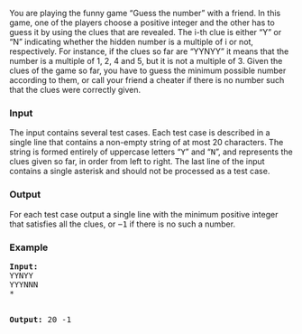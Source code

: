 <p>You are playing the funny game “Guess the number” with a friend. In this game, one of the players choose a positive integer and the other has to guess it by using the clues that are revealed. The i-th clue is either “Y” or “N” indicating whether the hidden number is a multiple of i or not, respectively. For instance, if the clues so far are “YYNYY” it means that the number is a multiple of 1, 2, 4 and 5, but it is not a multiple of 3. Given the clues of the game so far, you have to guess the minimum possible number according to them, or call your friend a cheater if there is no number such that the clues were correctly given.</p>

<h3>Input</h3>
<p>The input contains several test cases. Each test case is described in a single line that contains a non-empty string of at most 20 characters. The string is formed entirely of uppercase letters “<tt>Y</tt>” and “<tt>N</tt>”, and represents the clues given so far, in order from left to right. The last line of the input contains a single asterisk and should not be processed as a test case.</p>

<h3>Output</h3>
<p>For each test case output a single line with the minimum positive integer that satisfies all the clues, or <tt>−1</tt> if there is no such a number.</p>

<h3>Example</h3>
<pre><strong>Input:</strong>
YYNYY
YYYNNN
*

<strong>Output:</strong>
20
-1</pre>